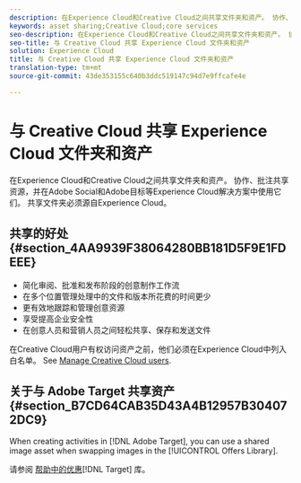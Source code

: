 ```yaml
---
description: 在Experience Cloud和Creative Cloud之间共享文件夹和资产。 协作、批注共享资源，并在Adobe Social和Adobe目标等Experience Cloud解决方案中使用它们。 共享文件夹必须源自Experience Cloud。
keywords: asset sharing;Creative Cloud;core services
seo-description: 在Experience Cloud和Creative Cloud之间共享文件夹和资产。 协作、批注共享资源，并在Adobe Social和Adobe目标等Experience Cloud解决方案中使用它们。 共享文件夹必须源自Experience Cloud。
seo-title: 与 Creative Cloud 共享 Experience Cloud 文件夹和资产
solution: Experience Cloud
title: 与 Creative Cloud 共享 Experience Cloud 文件夹和资产
translation-type: tm+mt
source-git-commit: 43de353155c640b3ddc519147c94d7e9ffcafe4e

---
```



# 与 Creative Cloud 共享 Experience Cloud 文件夹和资产

在Experience Cloud和Creative Cloud之间共享文件夹和资产。 协作、批注共享资源，并在Adobe Social和Adobe目标等Experience Cloud解决方案中使用它们。 共享文件夹必须源自Experience Cloud。

## 共享的好处 {#section_4AA9939F38064280BB181D5F9E1FDEEE}

* 简化审阅、批准和发布阶段的创意制作工作流
* 在多个位置管理处理中的文件和版本所花费的时间更少
* 更有效地跟踪和管理创意资源
* 享受提高企业安全性
* 在创意人员和营销人员之间轻松共享、保存和发送文件

在Creative Cloud用户有权访问资产之前，他们必须在Experience Cloud中列入白名单。 See [Manage Creative Cloud users](../experience-cloud-assets/t-admin-add-cc-user.md#task_F36D4F1D49B44F09A54F7371810D2752).

## 关于与 Adobe Target 共享资产 {#section_B7CD64CAB35D43A4B12957B304072DC9}

When creating activities in [!DNL Adobe Target], you can use a shared image asset when swapping images in the [!UICONTROL Offers Library].

请参阅 [帮助中的优惠](https://docs.adobe.com/help/en/target/using/experiences/offers/manage-content.html)[!DNL Target] 库。
